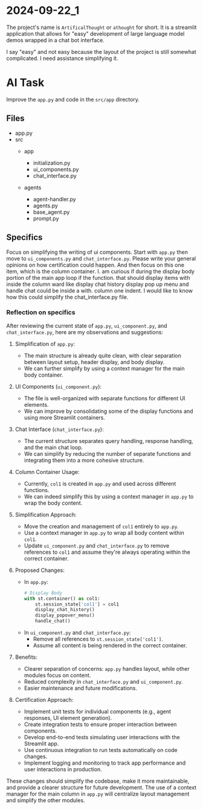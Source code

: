 # 2024-09-22_1
The project's name is `ArtificalThought` or `athought` for short. It is a streamlit application that allows for "easy" development of large language model demos wrapped in a chat bot interface.

I say "easy" and not easy because the layout of the project is still somewhat complicated. I need assistance simplifying it.

# AI Task
Improve the `app.py` and code in the `src/app` directory.

## Files
- app.py
- src
    - app
        - initialization.py
        - ui_components.py
        - chat_interface.py

    - agents
        - agent-handler.py
        - agents.py
        - base_agent.py
        - prompt.py

## Specifics
Focus on simplifying the writing of ui components. Start with `app.py` then move to `ui_components.py` and `chat_interface.py`. Please write your general opinions on how certification could happen. And then focus on this one item, which is the column container. I. am curious if during the display body portion of the main app loop if the function. that should display items with inside the column ward like display chat history display pop up menu and handle chat could be inside a with. column one indent. I would like to know how this could simplify the chat_interface.py file.

### Reflection on specifics

After reviewing the current state of `app.py`, `ui_component.py`, and `chat_interface.py`, here are my observations and suggestions:

1. Simplification of `app.py`:
   - The main structure is already quite clean, with clear separation between layout setup, header display, and body display.
   - We can further simplify by using a context manager for the main body container.

2. UI Components (`ui_component.py`):
   - The file is well-organized with separate functions for different UI elements.
   - We can improve by consolidating some of the display functions and using more Streamlit containers.

3. Chat Interface (`chat_interface.py`):
   - The current structure separates query handling, response handling, and the main chat loop.
   - We can simplify by reducing the number of separate functions and integrating them into a more cohesive structure.

4. Column Container Usage:
   - Currently, `col1` is created in `app.py` and used across different functions.
   - We can indeed simplify this by using a context manager in `app.py` to wrap the body content.

5. Simplification Approach:
   - Move the creation and management of `col1` entirely to `app.py`.
   - Use a context manager in `app.py` to wrap all body content within `col1`.
   - Update `ui_component.py` and `chat_interface.py` to remove references to `col1` and assume they're always operating within the correct container.

6. Proposed Changes:
   - In `app.py`:
     ```python
     # Display Body
     with st.container() as col1:
         st.session_state['col1'] = col1
         display_chat_history()
         display_popover_menu()
         handle_chat()
     ```
   - In `ui_component.py` and `chat_interface.py`:
     - Remove all references to `st.session_state['col1']`.
     - Assume all content is being rendered in the correct container.

7. Benefits:
   - Clearer separation of concerns: `app.py` handles layout, while other modules focus on content.
   - Reduced complexity in `chat_interface.py` and `ui_component.py`.
   - Easier maintenance and future modifications.

8. Certification Approach:
   - Implement unit tests for individual components (e.g., agent responses, UI element generation).
   - Create integration tests to ensure proper interaction between components.
   - Develop end-to-end tests simulating user interactions with the Streamlit app.
   - Use continuous integration to run tests automatically on code changes.
   - Implement logging and monitoring to track app performance and user interactions in production.

These changes should simplify the codebase, make it more maintainable, and provide a clearer structure for future development. The use of a context manager for the main column in `app.py` will centralize layout management and simplify the other modules.




